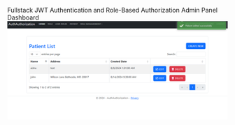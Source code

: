Fullstack JWT Authentication and Role-Based Authorization Admin Panel Dashboard
<img src="https://raw.githubusercontent.com/madeehawaqas04/Users-Management-dotnetcore8MVC/master/AuthAuthorization/wwwroot/Images/PatientList.png?raw=true" />
